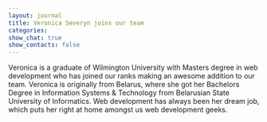```yaml
---
layout: journal
title: Veronica Severyn joins our team
categories: 
show_chat: true
show_contacts: false
---
```


Veronica is a graduate of Wilmington University with Masters degree in web development who has joined our ranks making an awesome addition to our team. Veronica is originally from Belarus, where she got her Bachelors Degree in Information Systems &amp; Technology from Belarusian State University of Informatics. Web development has always been her dream job, which puts her right at home amongst us web development geeks.